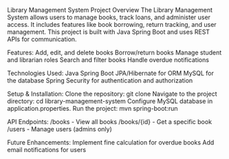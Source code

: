 Library Management System
Project Overview
The Library Management System allows users to manage books, track loans, and administer user access. It includes features like book borrowing, return tracking, and user management. This project is built with Java Spring Boot and uses REST APIs for communication.

Features:
Add, edit, and delete books
Borrow/return books
Manage student and librarian roles
Search and filter books
Handle overdue notifications


Technologies Used:
Java Spring Boot
JPA/Hibernate for ORM
MySQL for the database
Spring Security for authentication and authorization

Setup & Installation:
Clone the repository: git clone <repository-link>
Navigate to the project directory: cd library-management-system
Configure MySQL database in application.properties.
Run the project: mvn spring-boot:run

API Endpoints:
/books - View all books
/books/{id} - Get a specific book
/users - Manage users (admins only)

Future Enhancements:
Implement fine calculation for overdue books
Add email notifications for users
